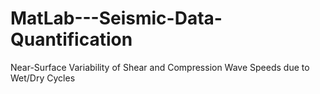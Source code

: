 # MatLab---Seismic-Data-Quantification
Near-Surface Variability of Shear and Compression Wave Speeds due to Wet/Dry Cycles
